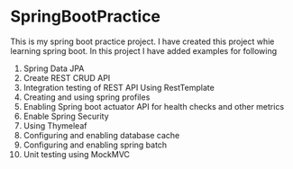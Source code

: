 # SpringBootPractice
This is my spring boot practice project. I have created this project whie learning spring boot. In this project I have added examples for following

1) Spring Data JPA
2) Create REST CRUD API
3) Integration testing of REST API Using RestTemplate
4) Creating and using spring profiles
5) Enabling Spring boot actuator API for health checks and other metrics
6) Enable Spring Security
7) Using Thymeleaf
8) Configuring and enabling database cache
9) Configuring and enabling spring batch
10) Unit testing using MockMVC
